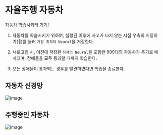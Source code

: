 # 자율주행 자동차

[자동차 학습시키러 가기!](https://self-driving-car-beta.vercel.app/)

1. 자동차를 학습시키기 위하여, 실행된 이후에 사고가 나지 않는 시점 우측의 저장하기(💾)를 눌러 `가장 최적의 Neural`을 저장한다

2. 새로고침 시, 이전에 저장된 `최적의 Neural`을 포함한 999대의 자동차가 추가로 배치되며, 장애물을 모두 통과할 때까지 학습한다.

3. 모든 장애물이 통과되는 경우를 발견하였다면 학습을 종료한다.

## 자동차 신경망

![image](https://github.com/kwb020312/Self_Driving_Car/assets/46777310/738182ec-13c1-49f2-a2d3-6f8796d00f79)

## 주행중인 자동차

![image](https://github.com/kwb020312/Self_Driving_Car/assets/46777310/e3e9ba92-11b8-4101-a906-191d13682b4d)
